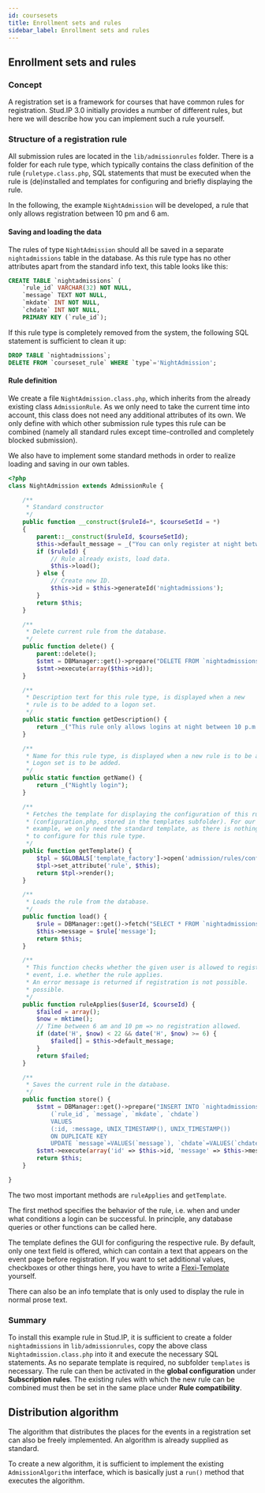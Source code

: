 ```yaml
---
id: coursesets
title: Enrollment sets and rules
sidebar_label: Enrollment sets and rules
---
```


## Enrollment sets and rules

### Concept
A registration set is a framework for courses that have common rules for registration. Stud.IP 3.0 initially provides a number of different rules, but here we will describe how you can implement such a rule yourself.



### Structure of a registration rule
All submission rules are located in the `lib/admissionrules` folder. There is a folder for each rule type, which typically contains the class definition of the rule (`ruletype.class.php`, SQL statements that must be executed when the rule is (de)installed and templates for configuring and briefly displaying the rule.

In the following, the example `NightAdmission` will be developed, a rule that only allows registration between 10 pm and 6 am.

#### Saving and loading the data
The rules of type `NightAdmission` should all be saved in a separate `nightadmissions` table in the database. As this rule type has no other attributes apart from the standard info text, this table looks like this:

```sql
CREATE TABLE `nightadmissions` (
    `rule_id` VARCHAR(32) NOT NULL,
    `message` TEXT NOT NULL,
    `mkdate` INT NOT NULL,
    `chdate` INT NOT NULL,
    PRIMARY KEY (`rule_id`);
```

If this rule type is completely removed from the system, the following SQL statement is sufficient to clean it up:

```sql
DROP TABLE `nightadmissions`;
DELETE FROM `courseset_rule` WHERE `type`='NightAdmission';
```

#### Rule definition
We create a file `NightAdmission.class.php`, which inherits from the already existing class `AdmissionRule`. As we only need to take the current time into account, this class does not need any additional attributes of its own. We only define with which other submission rule types this rule can be combined (namely all standard rules except time-controlled and completely blocked submission).

We also have to implement some standard methods in order to realize loading and saving in our own tables.

```php
<?php
class NightAdmission extends AdmissionRule {

    /**
     * Standard constructor
     */
    public function __construct($ruleId=*, $courseSetId = *)
    {
        parent::__construct($ruleId, $courseSetId);
        $this->default_message = _("You can only register at night between 10 p.m. and 6 a.m.");
        if ($ruleId) {
            // Rule already exists, load data.
            $this->load();
        } else {
            // Create new ID.
            $this->id = $this->generateId('nightadmissions');
        }
        return $this;
    }

    /**
     * Delete current rule from the database.
     */
    public function delete() {
        parent::delete();
        $stmt = DBManager::get()->prepare("DELETE FROM `nightadmissions` WHERE `rule_id`=?");
        $stmt->execute(array($this->id));
    }

    /**
     * Description text for this rule type, is displayed when a new
     * rule is to be added to a logon set.
     */
    public static function getDescription() {
        return _("This rule only allows logins at night between 10 p.m. and 6 a.m.");
    }

    /**
     * Name for this rule type, is displayed when a new rule is to be added to a
     * Logon set is to be added.
     */
    public static function getName() {
        return _("Nightly login");
    }

    /**
     * Fetches the template for displaying the configuration of this rule
     * (configuration.php, stored in the templates subfolder). For our
     * example, we only need the standard template, as there is nothing of our own *
     * to configure for this rule type.
     */
    public function getTemplate() {
        $tpl = $GLOBALS['template_factory']->open('admission/rules/configure');
        $tpl->set_attribute('rule', $this);
        return $tpl->render();
    }

    /**
     * Loads the rule from the database.
     */
    public function load() {
        $rule = DBManager::get()->fetch("SELECT * FROM `nightadmissions` WHERE `rule_id`=? LIMIT 1", array($this->id));
        $this->message = $rule['message'];
        return $this;
    }

    /**
     * This function checks whether the given user is allowed to register for the given
     * event, i.e. whether the rule applies.
     * An error message is returned if registration is not possible.
     * possible.
     */
    public function ruleApplies($userId, $courseId) {
        $failed = array();
        $now = mktime();
        // Time between 6 am and 10 pm => no registration allowed.
        if (date('H', $now) < 22 && date('H', $now) >= 6) {
            $failed[] = $this->default_message;
        }
        return $failed;
    }

    /**
     * Saves the current rule in the database.
     */
    public function store() {
        $stmt = DBManager::get()->prepare("INSERT INTO `nightadmissions`
            (`rule_id`, `message`, `mkdate`, `chdate`)
            VALUES
            (:id, :message, UNIX_TIMESTAMP(), UNIX_TIMESTAMP())
            ON DUPLICATE KEY
            UPDATE `message`=VALUES(`message`), `chdate`=VALUES(`chdate`)");
        $stmt->execute(array('id' => $this->id, 'message' => $this->message));
        return $this;
    }

}
```

The two most important methods are `ruleApplies` and `getTemplate`.

The first method specifies the behavior of the rule, i.e. when and under what conditions a login can be successful. In principle, any database queries or other functions can be called here.

The template defines the GUI for configuring the respective rule. By default, only one text field is offered, which can contain a text that appears on the event page before registration. If you want to set additional values, checkboxes or other things here, you have to write a [Flexi-Template](FlexiTemplates) yourself.

There can also be an info template that is only used to display the rule in normal prose text.

### Summary
To install this example rule in Stud.IP, it is sufficient to create a folder `nightadmissions` in `lib/admissionrules`, copy the above class `Nightadmission.class.php` into it and execute the necessary SQL statements. As no separate template is required, no subfolder `templates` is necessary. The rule can then be activated in the **global configuration** under **Subscription rules**. The existing rules with which the new rule can be combined must then be set in the same place under **Rule compatibility**.



## Distribution algorithm
The algorithm that distributes the places for the events in a registration set can also be freely implemented. An algorithm is already supplied as standard.

To create a new algorithm, it is sufficient to implement the existing `AdmissionAlgorithm` interface, which is basically just a `run()` method that executes the algorithm.
